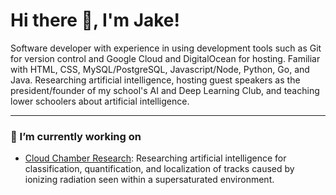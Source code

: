 # Hi there 👋, I'm Jake!

Software developer with experience in using development tools such as Git for version control and Google Cloud and DigitalOcean for hosting. Familiar with HTML, CSS, MySQL/PostgreSQL, Javascript/Node, Python, Go, and Java. Researching artificial intelligence, hosting guest speakers as the president/founder of my school's AI and Deep Learning Club, and teaching lower schoolers about artificial intelligence.

<hr/>

### 🔭 I’m currently working on
- [Cloud Chamber Research](https://github.com/JakeMalis/Cloud-Chamber): Researching artificial intelligence for classification, quantification, and localization of tracks caused by ionizing radiation seen within a supersaturated environment.

<!--
### 🌱 I’m currently learning
- Jax
### 💬 Ask me about ...
### 📫 How to reach me: ...
### 😄 Pronouns: he/him
### ⚡ Fun fact: ...
